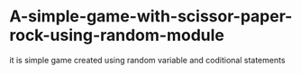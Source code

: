 # A-simple-game-with-scissor-paper-rock-using-random-module
it is simple game created using random variable and coditional statements
